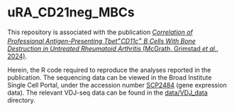 # uRA_CD21neg_MBCs
This repository is associated with the publication [*Correlation of Professional Antigen-Presenting Tbet<sup>+</sup>CD11c<sup>+</sup> B Cells With Bone Destruction in Untreated Rheumatoid Arthritis* (McGrath, Grimstad *et al*., 2024)](https://doi.org/10.1002/art.42857).

Herein, the R code required to reproduce the analyses reported in the publication. The sequencing data can be viewed in the Broad Institute Single Cell Portal, under the accession number [SCP2484](https://singlecell.broadinstitute.org/single_cell/study/SCP2484/ura) (gene expression data). The relevant VDJ-seq data can be found in the [data/VDJ_data](data/VDJ_data) directory. 


